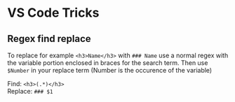 # VS Code Tricks

## Regex find replace  
  
  To replace for example `<h3>Name</h3>` with `### Name` use a normal regex with the variable portion enclosed in braces for the search term. Then use `$Number` in your replace term (Number is the occurence of the variable)
    

 Find: `<h3>(.*)</h3>`  
 Replace: `### $1`
